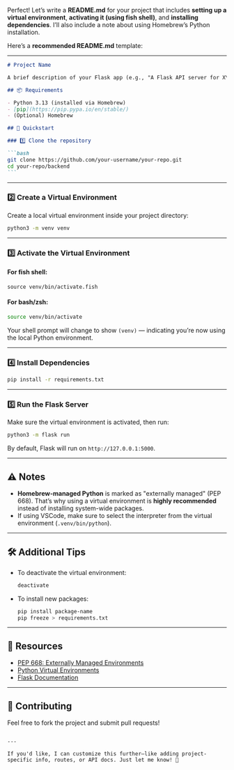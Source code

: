 Perfect! Let’s write a **README.md** for your project that includes **setting up a virtual environment**, **activating it (using fish shell)**, and **installing dependencies**. I’ll also include a note about using Homebrew’s Python installation.

Here’s a **recommended README.md** template:

---

````markdown
# Project Name

A brief description of your Flask app (e.g., "A Flask API server for XYZ feature").

## 📦 Requirements

- Python 3.13 (installed via Homebrew)
- [pip](https://pip.pypa.io/en/stable/)
- (Optional) Homebrew

## 🚀 Quickstart

### 1️⃣ Clone the repository

```bash
git clone https://github.com/your-username/your-repo.git
cd your-repo/backend
```
````

---

### 2️⃣ Create a Virtual Environment

Create a local virtual environment inside your project directory:

```bash
python3 -m venv venv
```

---

### 3️⃣ Activate the Virtual Environment

#### For fish shell:

```fish
source venv/bin/activate.fish
```

#### For bash/zsh:

```bash
source venv/bin/activate
```

Your shell prompt will change to show `(venv)` — indicating you’re now using the local Python environment.

---

### 4️⃣ Install Dependencies

```bash
pip install -r requirements.txt
```

---

### 5️⃣ Run the Flask Server

Make sure the virtual environment is activated, then run:

```bash
python3 -m flask run
```

By default, Flask will run on `http://127.0.0.1:5000`.

---

## ⚠️ Notes

- **Homebrew-managed Python** is marked as "externally managed" (PEP 668). That’s why using a virtual environment is **highly recommended** instead of installing system-wide packages.
- If using VSCode, make sure to select the interpreter from the virtual environment (`.venv/bin/python`).

---

## 🛠️ Additional Tips

- To deactivate the virtual environment:

  ```bash
  deactivate
  ```

- To install new packages:

  ```bash
  pip install package-name
  pip freeze > requirements.txt
  ```

---

## 📖 Resources

- [PEP 668: Externally Managed Environments](https://peps.python.org/pep-0668/)
- [Python Virtual Environments](https://docs.python.org/3/library/venv.html)
- [Flask Documentation](https://flask.palletsprojects.com/)

---

## 🤝 Contributing

Feel free to fork the project and submit pull requests!

```

---

If you'd like, I can customize this further—like adding project-specific info, routes, or API docs. Just let me know! 🚀
```
